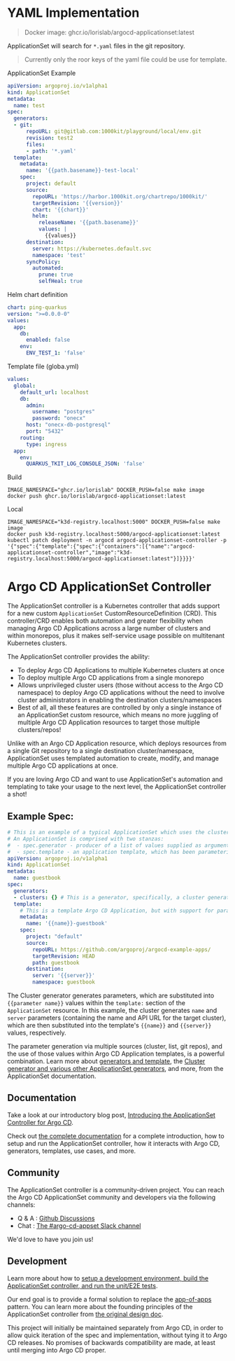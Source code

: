 # YAML Implementation

> Docker image: ghcr.io/lorislab/argocd-applicationset:latest

ApplicationSet will search for `*.yaml` files in the git repository.
>Currently only the roor keys of the yaml file could be use for template.

ApplicationSet Example
```yaml
apiVersion: argoproj.io/v1alpha1
kind: ApplicationSet
metadata:
  name: test
spec:
  generators:
  - git:
      repoURL: git@gitlab.com:1000kit/playground/local/env.git
      revision: test2
      files:
      - path: '*.yaml'
  template:
    metadata:
      name: '{{path.basename}}-test-local'
    spec:
      project: default
      source:
        repoURL: 'https://harbor.1000kit.org/chartrepo/1000kit/'
        targetRevision: '{{version}}'
        chart: '{{chart}}'
        helm:
          releaseName: '{{path.basename}}'
          values: |
            {{values}}
      destination:
        server: https://kubernetes.default.svc
        namespace: 'test'
      syncPolicy:
        automated:
          prune: true
          selfHeal: true
```
Helm chart definition 
```yaml
chart: ping-quarkus
version: ">=0.0.0-0"
values:
  app:
    db:
      enabled: false
    env:
      ENV_TEST_1: 'false'  
```
Template file (globa.yml)
```yaml
values:
  global:
    default_url: localhost
    db:
      admin:
        username: "postgres"
        password: "onecx"
      host: "onecx-db-postgresql"
      port: "5432"
    routing:
      type: ingress
  app:
    env:
      QUARKUS_TKIT_LOG_CONSOLE_JSON: 'false'
```

Build
```
IMAGE_NAMESPACE="ghcr.io/lorislab" DOCKER_PUSH=false make image
docker push ghcr.io/lorislab/argocd-applicationset:latest
```

Local
```
IMAGE_NAMESPACE="k3d-registry.localhost:5000" DOCKER_PUSH=false make image
docker push k3d-registry.localhost:5000/argocd-applicationset:latest
kubectl patch deployment -n argocd argocd-applicationset-controller -p '{"spec":{"template":{"spec":{"containers":[{"name":"argocd-applicationset-controller","image":"k3d-registry.localhost:5000/argocd-applicationset:latest"}]}}}}'
```

# Argo CD ApplicationSet Controller 

The ApplicationSet controller is a Kubernetes controller that adds support for a new custom `ApplicationSet` CustomResourceDefinition (CRD). This controller/CRD enables both automation and greater flexibility when managing Argo CD Applications across a large number of clusters and within monorepos, plus it makes self-service usage possible on multitenant Kubernetes clusters.

The ApplicationSet controller provides the ability:
- To deploy Argo CD Applications to multiple Kubernetes clusters at once
- To deploy multiple Argo CD applications from a single monorepo
- Allows unprivileged cluster users (those without access to the Argo CD namespace) to deploy Argo CD applications without the need to involve cluster administrators in enabling the destination clusters/namespaces
- Best of all, all these features are controlled by only a single instance of an ApplicationSet custom resource, which means no more juggling of multiple Argo CD Application resources to target those multiple clusters/repos!

Unlike with an Argo CD Application resource, which deploys resources from a single Git repository to a single destination cluster/namespace, ApplicationSet uses templated automation to create, modify, and manage multiple Argo CD applications at once. 

If you are loving Argo CD and want to use ApplicationSet's automation and templating to take your usage to the next level, the ApplicationSet controller a shot!

## Example Spec:

```yaml
# This is an example of a typical ApplicationSet which uses the cluster generator.
# An ApplicationSet is comprised with two stanzas:
#  - spec.generator - producer of a list of values supplied as arguments to an app template
#  - spec.template - an application template, which has been parameterized
apiVersion: argoproj.io/v1alpha1
kind: ApplicationSet
metadata:
  name: guestbook
spec:
  generators:
  - clusters: {} # This is a generator, specifically, a cluster generator.
  template: 
    # This is a template Argo CD Application, but with support for parameter substitution.
    metadata:
      name: '{{name}}-guestbook'
    spec:
      project: "default"
      source:
        repoURL: https://github.com/argoproj/argocd-example-apps/
        targetRevision: HEAD
        path: guestbook
      destination:
        server: '{{server}}'
        namespace: guestbook
```

The Cluster generator generates parameters, which are substituted into `{{parameter name}}` values within the `template:` section of the `ApplicationSet` resource. In this example, the cluster generates `name` and `server` parameters (containing the name and API URL for the target cluster), which are then substituted into the template's `{{name}}` and `{{server}}` values, respectively.

The parameter generation via multiple sources (cluster, list, git repos), and the use of those values within Argo CD Application templates, is a powerful combination. Learn more about [generators and template](https://argocd-applicationset.readthedocs.io/en/stable/), the [Cluster generator and various other ApplicationSet generators](https://argocd-applicationset.readthedocs.io/en/stable/Generators/), and more, from the ApplicationSet documentation.


## Documentation

Take a look at our introductory blog post, [Introducing the ApplicationSet Controller for Argo CD](https://blog.argoproj.io/introducing-the-applicationset-controller-for-argo-cd-982e28b62dc5).

Check out [the complete documentation](https://argocd-applicationset.readthedocs.io/) for a complete introduction, how to setup and run the ApplicationSet controller, how it interacts with Argo CD, generators, templates, use cases, and more.

## Community

The ApplicationSet controller is a community-driven project. You can reach the Argo CD ApplicationSet community and developers via the following channels:
- Q & A : [Github Discussions](https://github.com/argoproj-labs/applicationset/discussions)
- Chat : [The #argo-cd-appset Slack channel](https://argoproj.github.io/community/join-slack)

We'd love to have you join us!

## Development

Learn more about how to [setup a development environment, build the ApplicationSet controller, and run the unit/E2E tests](https://argocd-applicationset.readthedocs.io/en/latest/Development/).

Our end goal is to provide a formal solution to replace the [app-of-apps](https://argoproj.github.io/argo-cd/operator-manual/cluster-bootstrapping/) pattern. You can learn more about the founding principles of the ApplicationSet controller from [the original design doc](https://docs.google.com/document/d/1juWGr20FQaJmuuTIS8mBFmWWDU422M_FQMuhp5c1jt4/edit?usp=sharing).

This project will initially be maintained separately from Argo CD, in order to allow quick iteration
of the spec and implementation, without tying it to Argo CD releases. No promises of backwards
compatibility are made, at least until merging into Argo CD proper.
